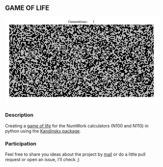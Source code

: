 ## GAME OF LIFE

![](assets/LifeGame.gif)

### Description
Creating a [game of life](https://en.wikipedia.org/wiki/Conway%27s_Game_of_Life) for the NumWork calculators (N100 and N110) in python using the [Kandinsky package](https://www.numworks.com/fr/ressources/python/activites/kandinsky/).

### Participation
Feel free to share you ideas about the project by [mail](poire.erwan2005@gmail.com) or do a little pull request or open an issue, I'll check ;)
